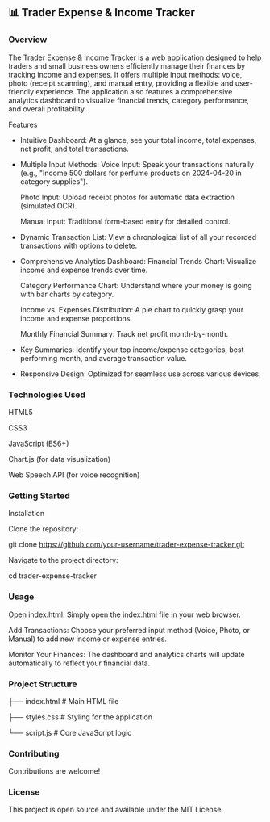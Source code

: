 ## 📊 Trader Expense & Income Tracker
### Overview
The Trader Expense & Income Tracker is a web application designed to help traders and small business owners efficiently manage their finances by tracking income and expenses. It offers multiple input methods: voice, photo (receipt scanning), and manual entry, providing a flexible and user-friendly experience. The application also features a comprehensive analytics dashboard to visualize financial trends, category performance, and overall profitability.

Features
- Intuitive Dashboard: At a glance, see your total income, total expenses, net profit, and total transactions.
- Multiple Input Methods:
   Voice Input: Speak your transactions naturally (e.g., "Income 500 dollars for perfume products on 2024-04-20 in category supplies").
  
   Photo Input: Upload receipt photos for automatic data extraction (simulated OCR).
  
   Manual Input: Traditional form-based entry for detailed control.
  
- Dynamic Transaction List: View a chronological list of all your recorded transactions with options to delete.
- Comprehensive Analytics Dashboard:
   Financial Trends Chart: Visualize income and expense trends over time.
  
   Category Performance Chart: Understand where your money is going with bar charts by category.
  
   Income vs. Expenses Distribution: A pie chart to quickly grasp your income and expense proportions.
  
   Monthly Financial Summary: Track net profit month-by-month.
  
- Key Summaries: Identify your top income/expense categories, best performing month, and average transaction value.
- Responsive Design: Optimized for seamless use across various devices.

### Technologies Used

HTML5

CSS3

JavaScript (ES6+)

Chart.js (for data visualization)

Web Speech API (for voice recognition)

### Getting Started
Installation

Clone the repository:

git clone https://github.com/your-username/trader-expense-tracker.git

Navigate to the project directory:

cd trader-expense-tracker

### Usage
Open index.html: Simply open the index.html file in your web browser.

Add Transactions: Choose your preferred input method (Voice, Photo, or Manual) to add new income or expense entries.

Monitor Your Finances: The dashboard and analytics charts will update automatically to reflect your financial data.

### Project Structure

├── index.html          # Main HTML file

├── styles.css          # Styling for the application

└── script.js           # Core JavaScript logic

### Contributing
Contributions are welcome!

### License
This project is open source and available under the MIT License.
